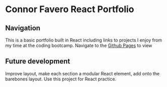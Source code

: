 # Connor Favero React Portfolio

## Navigation

This is a basic portfolio built in React including links to projects I enjoy from my time at the coding bootcamp. Navigate to the [Github Pages](https://con0fav.github.io/reactPortfolio-bc20/) to view

## Future development

Improve layout, make each section a modular React element, add onto the barebones layout. Use this project for React practice.
